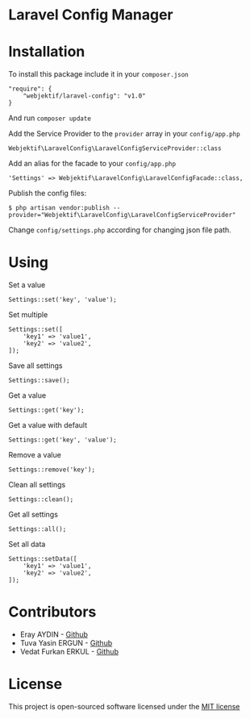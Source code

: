 Laravel Config Manager
======================

# Installation

To install this package include it in your `composer.json`

```
"require": {
    "webjektif/laravel-config": "v1.0"
}
```

And run `composer update`

Add the Service Provider to the `provider` array in your `config/app.php`

```
Webjektif\LaravelConfig\LaravelConfigServiceProvider::class
```

Add an alias for the facade to your `config/app.php`

```
'Settings' => Webjektif\LaravelConfig\LaravelConfigFacade::class,
```

Publish the config files:

```
$ php artisan vendor:publish --provider="Webjektif\LaravelConfig\LaravelConfigServiceProvider"
```

Change `config/settings.php` according for changing json file path.

# Using

Set a value

```
Settings::set('key', 'value');
```

Set multiple

```
Settings::set([
    'key1' => 'value1',
    'key2' => 'value2',
]);
```

Save all settings

```
Settings::save();
```

Get a value

```
Settings::get('key');
```

Get a value with default

```
Settings::get('key', 'value');
```

Remove a value

```
Settings::remove('key');
```

Clean all settings

```
Settings::clean();
```

Get all settings

```
Settings::all();
```

Set all data

```
Settings::setData([
    'key1' => 'value1',
    'key2' => 'value2',
]);
```

# Contributors

- Eray AYDIN         - [Github](https://github.com/erayaydin)
- Tuva Yasin ERGUN   - [Github](https://github.com/tuvaergun)
- Vedat Furkan ERKUL - [Github](https://github.com/furkanerkul)

# License

This project is open-sourced software licensed under the [MIT license](https://opensource.org/licenses/MIT)